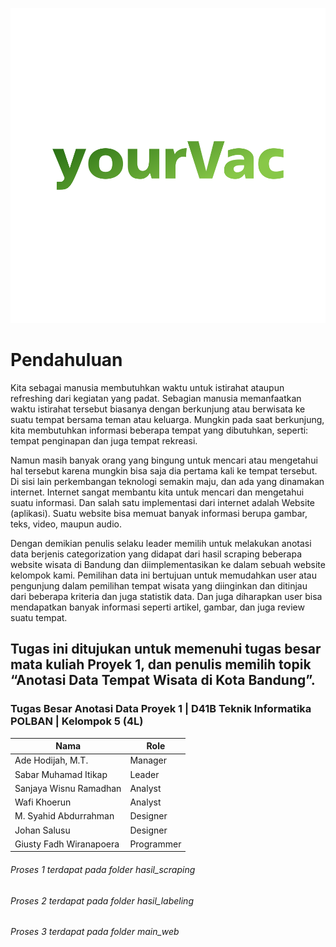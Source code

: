![Logo yourVac](main_web/img/logo/profile.png)

# Pendahuluan

Kita sebagai manusia membutuhkan waktu untuk istirahat ataupun refreshing dari kegiatan yang padat. Sebagian manusia memanfaatkan waktu istirahat tersebut biasanya dengan berkunjung atau berwisata ke suatu tempat bersama teman atau keluarga. Mungkin pada saat berkunjung, kita membutuhkan informasi beberapa tempat yang dibutuhkan, seperti: tempat penginapan dan juga tempat rekreasi.

Namun masih banyak orang yang bingung untuk mencari atau mengetahui hal tersebut karena mungkin bisa saja dia pertama kali ke tempat tersebut. Di sisi lain perkembangan teknologi semakin maju, dan ada yang dinamakan internet. Internet sangat membantu kita untuk mencari dan mengetahui suatu informasi. Dan salah satu implementasi dari internet adalah Website (aplikasi). Suatu website bisa memuat banyak informasi berupa gambar, teks, video, maupun audio.

Dengan demikian penulis selaku leader memilih untuk melakukan anotasi data berjenis categorization yang didapat dari hasil scraping beberapa website wisata di Bandung dan diimplementasikan ke dalam sebuah website kelompok kami. Pemilihan data ini bertujuan untuk memudahkan user atau pengunjung dalam pemilihan tempat wisata yang diinginkan dan ditinjau dari beberapa kriteria dan juga statistik data. Dan juga diharapkan user bisa mendapatkan banyak informasi seperti artikel, gambar, dan juga review suatu tempat.

## Tugas ini ditujukan untuk memenuhi tugas besar mata kuliah Proyek 1, dan penulis memilih topik “Anotasi Data Tempat Wisata di Kota Bandung”.

### Tugas Besar Anotasi Data Proyek 1 | D41B Teknik Informatika POLBAN | Kelompok 5 (4L)

| Nama                    | Role       |
| ----------------------- | ---------- |
| Ade Hodijah, M.T.       | Manager    |
| Sabar Muhamad Itikap    | Leader     |
| Sanjaya Wisnu Ramadhan  | Analyst    |
| Wafi Khoerun            | Analyst    |
| M. Syahid Abdurrahman   | Designer   |
| Johan Salusu            | Designer   |
| Giusty Fadh Wiranapoera | Programmer |

###### Proses 1 terdapat pada folder hasil_scraping
###### Proses 2 terdapat pada folder hasil_labeling
###### Proses 3 terdapat pada folder main_web
